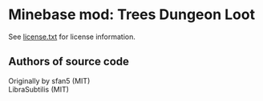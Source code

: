 Minebase mod: Trees Dungeon Loot
================================
See [license.txt](./license.txt) for license information.

Authors of source code
----------------------
Originally by sfan5 (MIT)  
LibraSubtilis (MIT)
